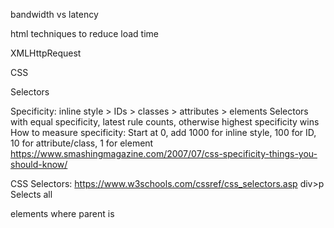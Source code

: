 bandwidth vs latency

html techniques to reduce load time

XMLHttpRequest

CSS

Selectors

Specificity: inline style > IDs > classes > attributes > elements
Selectors with equal specificity, latest rule counts, otherwise highest specificity wins
How to measure specificity:
Start at 0, add 1000 for inline style, 100 for ID, 10 for attribute/class, 1 for element
https://www.smashingmagazine.com/2007/07/css-specificity-things-you-should-know/

CSS Selectors:
https://www.w3schools.com/cssref/css_selectors.asp
div>p   Selects all <p> elements where parent is <div>
